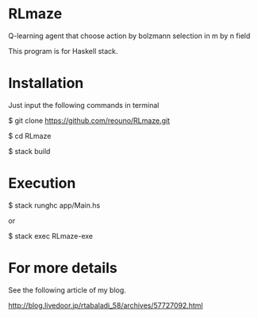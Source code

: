 # RLmaze
Q-learning agent that choose action by bolzmann selection in m by n field

This program is for Haskell stack.
 
 
Installation
============

Just input the following commands in terminal

$ git clone https://github.com/reouno/RLmaze.git

$ cd RLmaze

$ stack build

Execution
=========

$ stack runghc app/Main.hs

or

$ stack exec RLmaze-exe

For more details
================

See the following article of my blog.

http://blog.livedoor.jp/rtabaladi_58/archives/57727092.html
